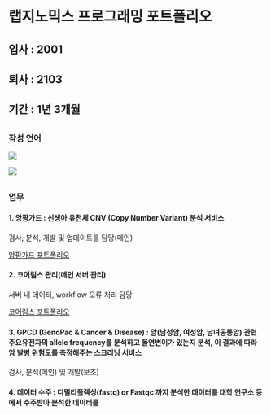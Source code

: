 # 랩지노믹스 프로그래밍 포트폴리오
## 입사 : 2001
## 퇴사 : 2103
## 기간 : 1년 3개월
##
### 작성 언어
<img src="https://img.shields.io/badge/Python-3766AB?style=flat-square&logo=Python&logoColor=white"/></a>
   
<img src="https://img.shields.io/badge/shell-3766AB?style=flat-square&logo=Python&logoColor=white"/></a>
   
##
### 업무
#### 1. 앙팡가드 : 신생아 유전체 CNV (Copy Number Variant) 분석 서비스
검사, 분석, 개발 및 업데이트를 담당(메인)
   
[앙팡가드 포트폴리오](https://github.com/Shin-jongwhan/portfolio/tree/main/%EB%9E%A9%EC%A7%80%EB%85%B8%EB%AF%B9%EC%8A%A4_2001-2103/labge_enfant)
   
#### 2. 코어림스 관리(메인 서버 관리)
서버 내 데이터, workflow 오류 처리 담당
   
[코어림스 포트폴리오](https://github.com/Shin-jongwhan/portfolio/tree/main/%EB%9E%A9%EC%A7%80%EB%85%B8%EB%AF%B9%EC%8A%A4_2001-2103/labge_workflow)
   
#### 3. GPCD (GenoPac & Cancer & Disease) : 암(남성암, 여성암, 남녀공통암) 관련 주요유전자의 allele frequency를 분석하고 돌연변이가 있는지 분석, 이 결과에 따라 암 발병 위험도를 측정해주는 스크리닝 서비스
검사, 분석(메인) 및 개발(보조)

#### 4. 데이터 수주 : 디멀티플렉싱(fastq) or Fastqc 까지 분석한 데이터를 대학 연구소 등에서 수주받아 분석한 데이터를 
